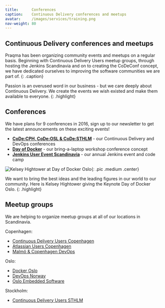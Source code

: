 ```yaml
---
title:      Conferences
caption:    Continuous Delivery conferences and meetups
avatar:     /images/services/training.png
nav-weight: 80
---
```


## Continuous Delivery conferences and meetups

Praqma has been organizing community events and meetups on a regular basis.
Beginning with Continuous Delivery Users meetup groups, through hosting the Jenkins Scandinavia and on to creating the CoDeConf concept,
we have dedicated ourselves to improving the software communities we are part of.
{: .caption}

Passion is an overused word in our business - but we care deeply about Continuous Delivery.
We create the events we wish existed and make them available to everyone.
{: .highlight}


## Conferences

We have plans for 9 conferences in 2016, sign up to our newsletter to get the latest announcements on these exciting events!



* [**CoDe:CPH, CoDe:OSL & CoDe:STHLM**](http://www.code-conf.com) - our Continuous Delivery and DevOps conferences
* [**Day of Docker**](http://www.code-conf.com) - our bring-a-laptop workshop conference concept
* [**Jenkins User Event Scandinavia**](http://www.code-conf.com) - our annual Jenkins event and code camp


![Kelsey Hightower at Day of Docker Oslo](/images/services/conferences/kelsey-dod.jpg){: .pic .medium .center}

We want to bring the best ideas and the leading figures in our world to our community. Here is Kelsey Hightower giving the Keynote Day of Docker Oslo.
{: .highlight}

## Meetup groups

We are helping to organize meetup groups at all of our locations in Scandinavia.  

Copenhagen:

 * [Continuous Delivery Users Copenhagen](http://www.meetup.com/code-u/)
 * [Atlassian Users Copenhagen](http://www.meetup.com/Atlassian-Users-Copenhagen/)
 * [Malmö & Copenhagen DevOps](http://www.meetup.com/Malmo-Cph-DevOps-Meetup/)

Oslo:

 * [Docker Oslo](http://www.meetup.com/Docker-Oslo/)
 * [DevOps Norway](http://www.meetup.com/DevOps-Norway/)
 * [Oslo Embedded Software](http://www.meetup.com/Oslo-Embedded-Software-Meetup/)

Stockholm:

 * [Continuous Delivery Users STHLM](http://www.meetup.com/Malmo-Cph-DevOps-Meetup/)

